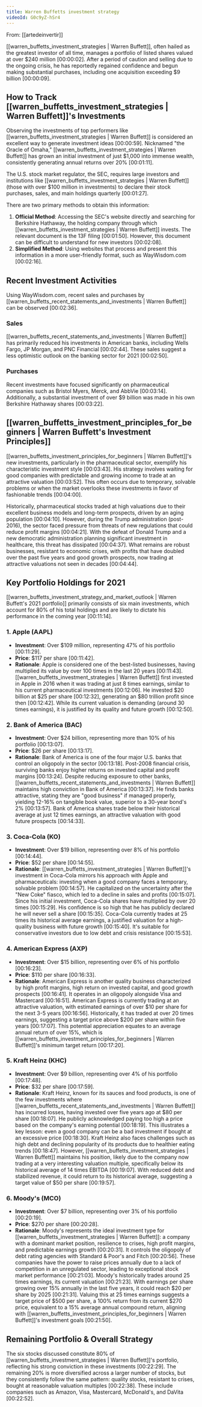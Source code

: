 ```yaml
---
title: Warren Buffetts investment strategy
videoId: G0c9yZ-hSr4
---
```


From: [[artedeinvertir]] <br/> 

[[warren_buffetts_investment_strategies | Warren Buffett]], often hailed as the greatest investor of all time, manages a portfolio of listed shares valued at over $240 million <a class="yt-timestamp" data-t="00:00:02">[00:00:02]</a>. After a period of caution and selling due to the ongoing crisis, he has reportedly regained confidence and begun making substantial purchases, including one acquisition exceeding $9 billion <a class="yt-timestamp" data-t="00:00:09">[00:00:09]</a>.

## How to Track [[warren_buffetts_investment_strategies | Warren Buffett]]'s Investments

Observing the investments of top performers like [[warren_buffetts_investment_strategies | Warren Buffett]] is considered an excellent way to generate investment ideas <a class="yt-timestamp" data-t="00:00:59">[00:00:59]</a>. Nicknamed "the Oracle of Omaha," [[warren_buffetts_investment_strategies | Warren Buffett]] has grown an initial investment of just $1,000 into immense wealth, consistently generating annual returns over 20% <a class="yt-timestamp" data-t="00:01:11">[00:01:11]</a>.

The U.S. stock market regulator, the SEC, requires large investors and institutions like [[warren_buffetts_investment_strategies | Warren Buffett]] (those with over $100 million in investments) to declare their stock purchases, sales, and main holdings quarterly <a class="yt-timestamp" data-t="00:01:27">[00:01:27]</a>.

There are two primary methods to obtain this information:
1.  **Official Method**: Accessing the SEC's website directly and searching for Berkshire Hathaway, the holding company through which [[warren_buffetts_investment_strategies | Warren Buffett]] invests. The relevant document is the 13F filing <a class="yt-timestamp" data-t="00:01:50">[00:01:50]</a>. However, this document can be difficult to understand for new investors <a class="yt-timestamp" data-t="00:02:08">[00:02:08]</a>.
2.  **Simplified Method**: Using websites that process and present this information in a more user-friendly format, such as WayWisdom.com <a class="yt-timestamp" data-t="00:02:16">[00:02:16]</a>.

## Recent Investment Activities

Using WayWisdom.com, recent sales and purchases by [[warren_buffetts_recent_statements_and_investments | Warren Buffett]] can be observed <a class="yt-timestamp" data-t="00:02:36">[00:02:36]</a>.

### Sales
[[warren_buffetts_recent_statements_and_investments | Warren Buffett]] has primarily reduced his investments in American banks, including Wells Fargo, JP Morgan, and PNC Financial <a class="yt-timestamp" data-t="00:02:44">[00:02:44]</a>. These sales suggest a less optimistic outlook on the banking sector for 2021 <a class="yt-timestamp" data-t="00:02:50">[00:02:50]</a>.

### Purchases
Recent investments have focused significantly on pharmaceutical companies such as Bristol Myers, Merck, and AbbVie <a class="yt-timestamp" data-t="00:03:14">[00:03:14]</a>. Additionally, a substantial investment of over $9 billion was made in his own Berkshire Hathaway shares <a class="yt-timestamp" data-t="00:03:22">[00:03:22]</a>.

## [[warren_buffetts_investment_principles_for_beginners | Warren Buffett's Investment Principles]]

[[warren_buffetts_investment_principles_for_beginners | Warren Buffett]]'s new investments, particularly in the pharmaceutical sector, exemplify his characteristic investment style <a class="yt-timestamp" data-t="00:03:43">[00:03:43]</a>. His strategy involves waiting for good companies with predictable and growing income to trade at an attractive valuation <a class="yt-timestamp" data-t="00:03:52">[00:03:52]</a>. This often occurs due to temporary, solvable problems or when the market overlooks these investments in favor of fashionable trends <a class="yt-timestamp" data-t="00:04:00">[00:04:00]</a>.

Historically, pharmaceutical stocks traded at high valuations due to their excellent business models and long-term prospects, driven by an aging population <a class="yt-timestamp" data-t="00:04:10">[00:04:10]</a>. However, during the Trump administration (post-2016), the sector faced pressure from threats of new regulations that could reduce profit margins <a class="yt-timestamp" data-t="00:04:21">[00:04:21]</a>. With the defeat of Donald Trump and a new democratic administration planning significant investment in healthcare, this threat has dissipated <a class="yt-timestamp" data-t="00:04:37">[00:04:37]</a>. What remains are robust businesses, resistant to economic crises, with profits that have doubled over the past five years and good growth prospects, now trading at attractive valuations not seen in decades <a class="yt-timestamp" data-t="00:04:44">[00:04:44]</a>.

## Key Portfolio Holdings for 2021

[[warren_buffetts_investment_strategy_and_market_outlook | Warren Buffett's 2021 portfolio]] primarily consists of six main investments, which account for 80% of his total holdings and are likely to dictate his performance in the coming year <a class="yt-timestamp" data-t="00:11:14">[00:11:14]</a>.

### 1. Apple (AAPL)
*   **Investment**: Over $109 million, representing 47% of his portfolio <a class="yt-timestamp" data-t="00:11:29">[00:11:29]</a>.
*   **Price**: $117 per share <a class="yt-timestamp" data-t="00:11:42">[00:11:42]</a>.
*   **Rationale**: Apple is considered one of the best-listed businesses, having multiplied its value by over 100 times in the last 20 years <a class="yt-timestamp" data-t="00:11:43">[00:11:43]</a>. [[warren_buffetts_investment_strategies | Warren Buffett]] first invested in Apple in 2016 when it was trading at just 8 times earnings, similar to his current pharmaceutical investments <a class="yt-timestamp" data-t="00:12:06">[00:12:06]</a>. He invested $20 billion at $25 per share <a class="yt-timestamp" data-t="00:12:32">[00:12:32]</a>, generating an $80 trillion profit since then <a class="yt-timestamp" data-t="00:12:42">[00:12:42]</a>. While its current valuation is demanding (around 30 times earnings), it is justified by its quality and future growth <a class="yt-timestamp" data-t="00:12:50">[00:12:50]</a>.

### 2. Bank of America (BAC)
*   **Investment**: Over $24 billion, representing more than 10% of his portfolio <a class="yt-timestamp" data-t="00:13:07">[00:13:07]</a>.
*   **Price**: $26 per share <a class="yt-timestamp" data-t="00:13:17">[00:13:17]</a>.
*   **Rationale**: Bank of America is one of the four major U.S. banks that control an oligopoly in the sector <a class="yt-timestamp" data-t="00:13:18">[00:13:18]</a>. Post-2008 financial crisis, surviving banks enjoy higher returns on invested capital and profit margins <a class="yt-timestamp" data-t="00:13:24">[00:13:24]</a>. Despite reducing exposure to other banks, [[warren_buffetts_recent_statements_and_investments | Warren Buffett]] maintains high conviction in Bank of America <a class="yt-timestamp" data-t="00:13:37">[00:13:37]</a>. He finds banks attractive, stating they are "good business" if managed properly, yielding 12-16% on tangible book value, superior to a 30-year bond's 2% <a class="yt-timestamp" data-t="00:13:57">[00:13:57]</a>. Bank of America shares trade below their historical average at just 12 times earnings, an attractive valuation with good future prospects <a class="yt-timestamp" data-t="00:14:33">[00:14:33]</a>.

### 3. Coca-Cola (KO)
*   **Investment**: Over $19 billion, representing over 8% of his portfolio <a class="yt-timestamp" data-t="00:14:44">[00:14:44]</a>.
*   **Price**: $52 per share <a class="yt-timestamp" data-t="00:14:55">[00:14:55]</a>.
*   **Rationale**: [[warren_buffetts_investment_strategies | Warren Buffett]]'s investment in Coca-Cola mirrors his approach with Apple and pharmaceuticals: investing when a good company faces a temporary, solvable problem <a class="yt-timestamp" data-t="00:14:57">[00:14:57]</a>. He capitalized on the uncertainty after the "New Coke" fiasco, which led to a decline in sales and profits <a class="yt-timestamp" data-t="00:15:07">[00:15:07]</a>. Since his initial investment, Coca-Cola shares have multiplied by over 20 times <a class="yt-timestamp" data-t="00:15:29">[00:15:29]</a>. His confidence is so high that he has publicly declared he will never sell a share <a class="yt-timestamp" data-t="00:15:35">[00:15:35]</a>. Coca-Cola currently trades at 25 times its historical average earnings, a justified valuation for a high-quality business with future growth <a class="yt-timestamp" data-t="00:15:40">[00:15:40]</a>. It's suitable for conservative investors due to low debt and crisis resistance <a class="yt-timestamp" data-t="00:15:53">[00:15:53]</a>.

### 4. American Express (AXP)
*   **Investment**: Over $15 billion, representing over 6% of his portfolio <a class="yt-timestamp" data-t="00:16:23">[00:16:23]</a>.
*   **Price**: $110 per share <a class="yt-timestamp" data-t="00:16:33">[00:16:33]</a>.
*   **Rationale**: American Express is another quality business characterized by high profit margins, high return on invested capital, and good growth prospects <a class="yt-timestamp" data-t="00:16:41">[00:16:41]</a>. It operates in an oligopoly alongside Visa and Mastercard <a class="yt-timestamp" data-t="00:16:51">[00:16:51]</a>. American Express is currently trading at an attractive valuation, with estimated earnings of over $10 per share for the next 3-5 years <a class="yt-timestamp" data-t="00:16:56">[00:16:56]</a>. Historically, it has traded at over 20 times earnings, suggesting a target price above $200 per share within five years <a class="yt-timestamp" data-t="00:17:07">[00:17:07]</a>. This potential appreciation equates to an average annual return of over 15%, which is [[warren_buffetts_investment_principles_for_beginners | Warren Buffett]]'s minimum target return <a class="yt-timestamp" data-t="00:17:20">[00:17:20]</a>.

### 5. Kraft Heinz (KHC)
*   **Investment**: Over $9 billion, representing over 4% of his portfolio <a class="yt-timestamp" data-t="00:17:48">[00:17:48]</a>.
*   **Price**: $32 per share <a class="yt-timestamp" data-t="00:17:59">[00:17:59]</a>.
*   **Rationale**: Kraft Heinz, known for its sauces and food products, is one of the few investments where [[warren_buffetts_recent_statements_and_investments | Warren Buffett]] has incurred losses, having invested over five years ago at $80 per share <a class="yt-timestamp" data-t="00:18:07">[00:18:07]</a>. He publicly acknowledged paying too high a price based on the company's earning potential <a class="yt-timestamp" data-t="00:18:19">[00:18:19]</a>. This illustrates a key lesson: even a good company can be a bad investment if bought at an excessive price <a class="yt-timestamp" data-t="00:18:30">[00:18:30]</a>. Kraft Heinz also faces challenges such as high debt and declining popularity of its products due to healthier eating trends <a class="yt-timestamp" data-t="00:18:47">[00:18:47]</a>. However, [[warren_buffetts_investment_strategies | Warren Buffett]] maintains his position, likely due to the company now trading at a very interesting valuation multiple, specifically below its historical average of 14 times EBITDA <a class="yt-timestamp" data-t="00:19:07">[00:19:07]</a>. With reduced debt and stabilized revenue, it could return to its historical average, suggesting a target value of $50 per share <a class="yt-timestamp" data-t="00:19:57">[00:19:57]</a>.

### 6. Moody's (MCO)
*   **Investment**: Over $7 billion, representing over 3% of his portfolio <a class="yt-timestamp" data-t="00:20:19">[00:20:19]</a>.
*   **Price**: $270 per share <a class="yt-timestamp" data-t="00:20:28">[00:20:28]</a>.
*   **Rationale**: Moody's represents the ideal investment type for [[warren_buffetts_investment_strategies | Warren Buffett]]: a company with a dominant market position, resilience to crises, high profit margins, and predictable earnings growth <a class="yt-timestamp" data-t="00:20:31">[00:20:31]</a>. It controls the oligopoly of debt rating agencies with Standard & Poor's and Fitch <a class="yt-timestamp" data-t="00:20:56">[00:20:56]</a>. These companies have the power to raise prices annually due to a lack of competition in an unregulated sector, leading to exceptional stock market performance <a class="yt-timestamp" data-t="00:21:03">[00:21:03]</a>. Moody's historically trades around 25 times earnings, its current valuation <a class="yt-timestamp" data-t="00:21:23">[00:21:23]</a>. With earnings per share growing over 15% annually in the last five years, it could reach $20 per share by 2025 <a class="yt-timestamp" data-t="00:21:31">[00:21:31]</a>. Valuing this at 25 times earnings suggests a target price of $500 per share, a 100% return from its current $270 price, equivalent to a 15% average annual compound return, aligning with [[warren_buffetts_investment_principles_for_beginners | Warren Buffett]]'s investment goals <a class="yt-timestamp" data-t="00:21:50">[00:21:50]</a>.

## Remaining Portfolio & Overall Strategy

The six stocks discussed constitute 80% of [[warren_buffetts_investment_strategies | Warren Buffett]]'s portfolio, reflecting his strong conviction in these investments <a class="yt-timestamp" data-t="00:22:29">[00:22:29]</a>. The remaining 20% is more diversified across a larger number of stocks, but they consistently follow the same pattern: quality stocks, resistant to crises, bought at reasonable valuation multiples <a class="yt-timestamp" data-t="00:22:38">[00:22:38]</a>. These include companies such as Amazon, Visa, Mastercard, McDonald's, and DaVita <a class="yt-timestamp" data-t="00:22:52">[00:22:52]</a>.